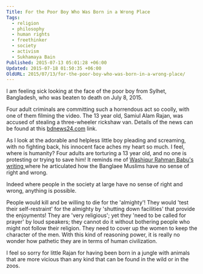 ```yaml
---
Title: For the Poor Boy Who Was Born in a Wrong Place
Tags:
  - religion
  - philosophy
  - human rights
  - freethinker
  - society
  - activism
  - Sukhamaya Bain
Published: 2015-07-13 05:01:28 +06:00
Updated: 2015-07-18 01:50:35 +06:00
OldURL: 2015/07/13/for-the-poor-boy-who-was-born-in-a-wrong-place/
---
```


I am feeling sick looking at the face of the poor boy from Sylhet, Bangladesh, who was beaten to death on July 8, 2015.

Four adult criminals are committing such a horrendous act so coolly, with one of them filming the video. The 13 year old, Samiul Alam Rajan, was accused of stealing a three-wheeler rickshaw van. Details of the news can be found at this <a href="https://bdnews24.com/bangladesh/2015/07/12/social-media-swept-by-video-of-child-being-beaten-to-death-in-bangladesh#">bdnews24.com</a> link.

As I look at the adorable and helpless little boy pleading and screaming, with no fighting back, his innocent face aches my heart so much. I feel, where is humanity? Four adults are torturing a 13 year old, and no one is protesting or trying to save him! It reminds me of <a href="https://enblog.muktomona.com/2015/04/02/bangalee-muslims-by-washiqur-babu/">Washiqur Rahman Babu's writing </a>where he articulated how the Banglaee Muslims have no sense of right and wrong.

Indeed where people in the society at large have no sense of right and wrong, anything is possible.

People would kill and be willing to die for the 'almighty'! They would 'test their self-restraint' for the almighty by 'shutting down facilities' that provide the enjoyments! They are 'very religious'; yet they 'need to be called for prayer' by loud speakers; they cannot do it without bothering people who might not follow their religion. They need to cover up the women to keep the character of the men. With this kind of reasoning power, it is really no wonder how pathetic they are in terms of human civilization.

I feel so sorry for little Rajan for having been born in a jungle with animals that are more vicious than any kind that can be found in the wild or in the zoos.  

